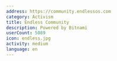 ```yaml
---
address: https://community.endlessos.com
category: Activism
title: Endless Community
description: Powered by Bitnami
userCount: 5089
icon: endless.jpg
activity: medium
language: en
---
```

